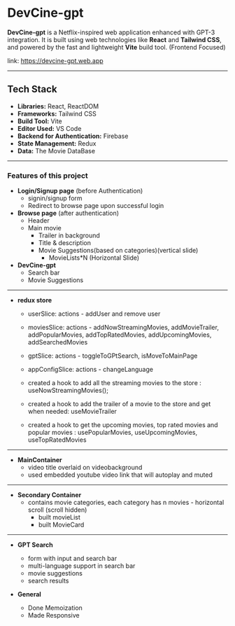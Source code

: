 # DevCine-gpt

**DevCine-gpt** is a Netflix-inspired web application enhanced with GPT-3 integration. It is built using web technologies like **React** and **Tailwind CSS**, and powered by the fast and lightweight **Vite** build tool. (Frontend Focused)

link: https://devcine-gpt.web.app


---

## Tech Stack

- **Libraries:** React, ReactDOM  
- **Frameworks:** Tailwind CSS  
- **Build Tool:** Vite  
- **Editor Used:** VS Code
- **Backend for Authentication:** Firebase
- **State Management:** Redux
- **Data:** The Movie DataBase

---

### Features of this project 
- **Login/Signup page** (before Authentication)
    - signin/signup form
    - Redirect to browse page upon successful login
- **Browse page** (after authentication)
    - Header
    - Main movie
        - Trailer in background
        - Title & description
        - Movie Suggestions(based on categories)(vertical slide)
            - MovieLists*N (Horizontal Slide)
- **DevCine-gpt**
    - Search bar
    - Movie Suggestions

---

- **redux store**
    - userSlice: actions - addUser and remove user
    - moviesSlice: actions -  addNowStreamingMovies, addMovieTrailer, addPopularMovies, addTopRatedMovies, addUpcomingMovies, addSearchedMovies
    - gptSlice: actions - toggleToGPtSearch, isMoveToMainPage
    - appConfigSlice: actions - changeLanguage

    - created a hook to add all the streaming movies to the store : useNowStreamingMovies();
    - created a hook to add the trailer of a movie to the store and get when needed: useMovieTrailer
    - created a hook to get the upcoming movies, top rated movies and popular movies : usePopularMovies, useUpcomingMovies, useTopRatedMovies 

---

- **MainContainer**
    - video title overlaid on videobackground
    - used embedded youtube video link that will autoplay and muted

---

- **Secondary Container**
    - contains movie categories, each category has n movies - horizontal scroll (scroll hidden)
        - built movieList 
        - built MovieCard

---

- **GPT Search**
    - form with input and search bar
    - multi-language support in search bar
    - movie suggestions
    - search results

- **General**
    - Done Memoization
    - Made Responsive
